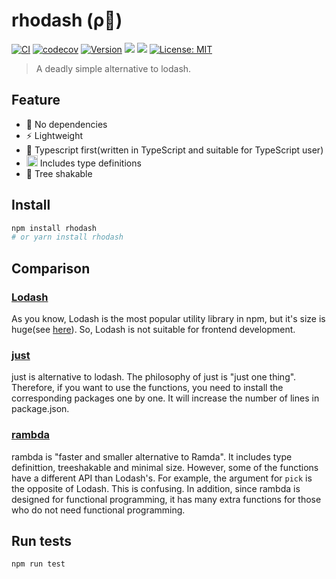 # rhodash (ρ🏃)

[![CI](https://github.com/KoichiKiyokawa/rhodash/actions/workflows/ci.yml/badge.svg)](https://github.com/KoichiKiyokawa/rhodash/actions/workflows/ci.yml)
[![codecov](https://codecov.io/gh/KoichiKiyokawa/rhodash/branch/main/graph/badge.svg?token=WHSEI5ACVJ)](https://codecov.io/gh/KoichiKiyokawa/rhodash)
[![Version](https://img.shields.io/npm/v/rhodash.svg)](https://www.npmjs.com/package/rhodash)
![](https://badgen.net/bundlephobia/minzip/rhodash?cache=300)
![](https://badgen.net/npm/dt/rhodash?cache=300)
[![License: MIT](https://img.shields.io/badge/License-MIT-yellow.svg)](#)

> A deadly simple alternative to lodash.

## Feature

- 🚀 No dependencies
- ⚡️ Lightweight
- 💪 Typescript first(written in TypeScript and suitable for TypeScript user)
- <img src=https://static.npmjs.com/255a118f56f5346b97e56325a1217a16.svg height=18 /> Includes type definitions
- 🍃 Tree shakable

## Install

```sh
npm install rhodash
# or yarn install rhodash
```

## Comparison

### [Lodash](https://github.com/lodash/lodash)

As you know, Lodash is the most popular utility library in npm, but it's size is huge(see [here](https://bundlephobia.com/result?p=lodash)). So, Lodash is not suitable for frontend development.

### [just](https://github.com/angus-c/just)

just is alternative to lodash. The philosophy of just is "just one thing". Therefore, if you want to use the functions, you need to install the corresponding packages one by one. It will increase the number of lines in package.json.

### [rambda]()

rambda is "faster and smaller alternative to Ramda". It includes type definittion, treeshakable and minimal size. However, some of the functions have a different API than Lodash's. For example, the argument for `pick` is the opposite of Lodash. This is confusing. In addition, since rambda is designed for functional programming, it has many extra functions for those who do not need functional programming.

## Run tests

```sh
npm run test
```
